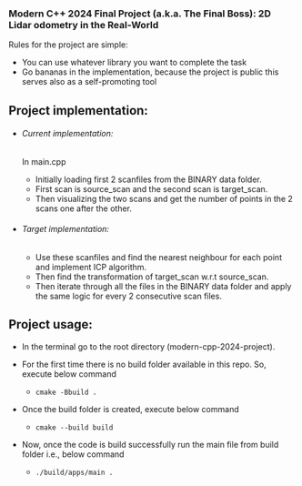 ### Modern C++ 2024 Final Project (a.k.a. The Final Boss): 2D Lidar odometry in the Real-World

Rules for the project are simple:

- You can use whatever library you want to complete the task
- Go bananas in the implementation, because the project is public this serves also as a self-promoting tool

## Project implementation:

- ###### Current implementation:

  In main.cpp


  - Initially loading first 2 scanfiles from the BINARY data folder.
  - First scan is source_scan and the second scan is target_scan.
  - Then visualizing the two scans and get the number of points in the 2 scans one after the other.
- ###### Target implementation:


  - Use these scanfiles and find the nearest neighbour for each point and implement ICP algorithm.
  - Then find the transformation of target_scan w.r.t source_scan.
  - Then iterate through all the files in the BINARY data folder and apply the same logic for every 2 consecutive scan files.

## Project usage:

- In the terminal go to the root directory (modern-cpp-2024-project).
- For the first time there is no build folder available in this repo. So, execute below command

  - `cmake -Bbuild .`
- Once the build folder is created, execute below command

  - `cmake --build build`
- Now, once the code is build successfully run the main file from build folder i.e., below command

  - `./build/apps/main .`
